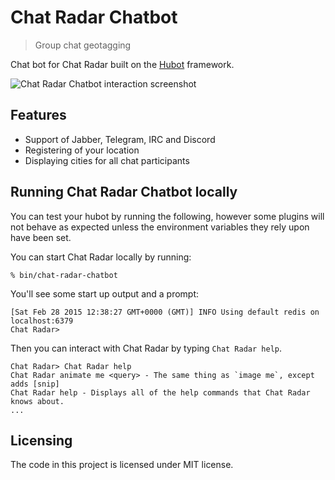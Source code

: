 # Chat Radar Chatbot
> Group chat geotagging

Chat bot for Chat Radar built on the [Hubot](https://hubot.github.com/) framework.

![Chat Radar Chatbot interaction screenshot](https://share.roland.black/file/black-roland-share/7e6c8728-001d-11e7-a146-54271e687f63/Выделение-158.png
)

## Features

* Support of Jabber, Telegram, IRC and Discord
* Registering of your location
* Displaying cities for all chat participants

## Running Chat Radar Chatbot locally

You can test your hubot by running the following, however some plugins will not behave as expected unless the environment variables they rely upon have been set.

You can start Chat Radar locally by running:

    % bin/chat-radar-chatbot

You'll see some start up output and a prompt:

    [Sat Feb 28 2015 12:38:27 GMT+0000 (GMT)] INFO Using default redis on localhost:6379
    Chat Radar>

Then you can interact with Chat Radar by typing `Chat Radar help`.

    Chat Radar> Chat Radar help
    Chat Radar animate me <query> - The same thing as `image me`, except adds [snip]
    Chat Radar help - Displays all of the help commands that Chat Radar knows about.
    ...

## Licensing

The code in this project is licensed under MIT license.
